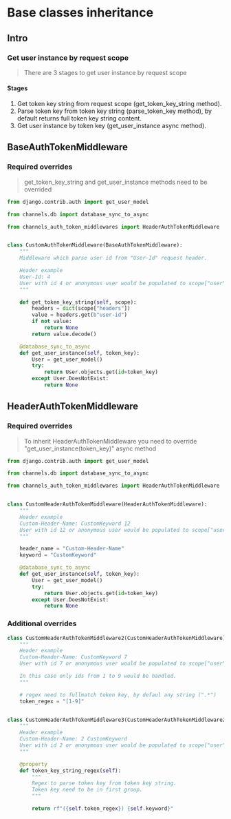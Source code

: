# Base classes inheritance


## Intro

### Get user instance by request scope
> There are 3 stages to get user instance by request scope

#### Stages
1. Get token key string from request scope (get_token_key_string method).
2. Parse token key from token key string (parse_token_key method), by default returns full token key string content.
3. Get user instance by token key (get_user_instance async method).


## BaseAuthTokenMiddleware

### Required overrides

> get_token_key_string and get_user_instance methods need to be overrided

```python
from django.contrib.auth import get_user_model

from channels.db import database_sync_to_async

from channels_auth_token_middlewares import HeaderAuthTokenMiddleware


class CustomAuthTokenMiddleware(BaseAuthTokenMiddleware):
    """
    Middleware which parse user id from "User-Id" request header.

    Header example
    User-Id: 4
    User with id 4 or anonymous user would be populated to scope["user"].
    """

    def get_token_key_string(self, scope):
        headers = dict(scope["headers"])
        value = headers.get(b"user-id")
        if not value:
            return None
        return value.decode()

    @database_sync_to_async
    def get_user_instance(self, token_key):
        User = get_user_model()
        try:
            return User.objects.get(id=token_key)
        except User.DoesNotExist:
            return None
```


## HeaderAuthTokenMiddleware

### Required overrides

> To inherit HeaderAuthTokenMiddleware you need to override "get_user_instance(token_key)" async method

```python
from django.contrib.auth import get_user_model

from channels.db import database_sync_to_async

from channels_auth_token_middlewares import HeaderAuthTokenMiddleware


class CustomHeaderAuthTokenMiddleware(HeaderAuthTokenMiddleware):
    """
    Header example
    Custom-Header-Name: CustomKeyword 12
    User with id 12 or anonymous user would be populated to scope["user"].
    """

    header_name = "Custom-Header-Name"
    keyword = "CustomKeyword"

    @database_sync_to_async
    def get_user_instance(self, token_key):
        User = get_user_model()
        try:
            return User.objects.get(id=token_key)
        except User.DoesNotExist:
            return None
```

### Additional overrides

```python
class CustomHeaderAuthTokenMiddleware2(CustomHeaderAuthTokenMiddleware):
    """
    Header example
    Custom-Header-Name: CustomKeyword 7
    User with id 7 or anonymous user would be populated to scope["user"].

    In this case only ids from 1 to 9 would be handled.
    """

    # regex need to fullmatch token key, by defaul any string (".*")
    token_regex = "[1-9]"


class CustomHeaderAuthTokenMiddleware3(CustomHeaderAuthTokenMiddleware2):
    """
    Header example
    Custom-Header-Name: 2 CustomKeyword
    User with id 2 or anonymous user would be populated to scope["user"].
    """

    @property
    def token_key_string_regex(self):
        """
        Regex to parse token key from token key string.
        Token key need to be in first group.
        """

        return rf"({self.token_regex}) {self.keyword}"
```
